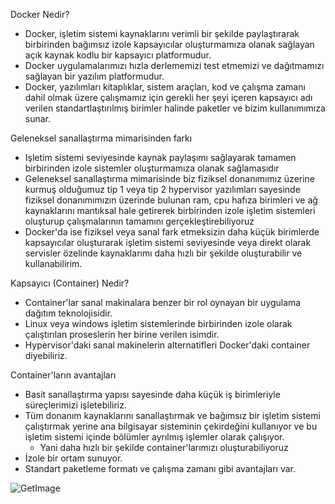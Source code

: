 Docker Nedir? 
- Docker, işletim sistemi kaynaklarını verimli bir şekilde paylaştırarak birbirinden bağımsız izole kapsayıcılar oluşturmamıza olanak sağlayan açık kaynak kodlu bir kapsayıcı platformudur. 
- Docker uygulamalarımızı hızla derlememizi test etmemizi ve dağıtmamızı sağlayan bir yazılım platformudur.
- Docker, yazılımları kitaplıklar, sistem araçları, kod ve çalışma zamanı dahil olmak üzere çalışmamız için gerekli her şeyi içeren kapsayıcı adı verilen standartlaştırılmış birimler halinde paketler ve bizim kullanımımıza sunar. 


Geleneksel sanallaştırma mimarisinden farkı 
- Işletim sistemi seviyesinde kaynak paylaşımı sağlayarak tamamen birbirinden izole sistemler oluşturmamıza olanak sağlamasıdır
- Geleneksel sanallaştırma mimarisinde biz fiziksel donanımımız üzerine kurmuş olduğumuz tip 1 veya tip 2 hypervisor yazılımları sayesinde fiziksel donanımımızın üzerinde bulunan ram, cpu hafıza birimleri ve ağ kaynaklarını mantıksal hale getirerek birbirinden izole işletim sistemleri oluşturup çalışmalarının tamamını gerçekleştirebiliyoruz
- Docker'da ise fiziksel veya sanal fark etmeksizin daha küçük birimlerde kapsayıcılar oluşturarak işletim sistemi seviyesinde veya direkt olarak servisler özelinde kaynaklarımı daha hızlı bir şekilde oluşturabilir ve kullanabilirim.

Kapsayıcı (Container) Nedir?
- Container'lar sanal makinalara benzer bir rol oynayan bir uygulama dağıtım teknolojisidir.
- Linux veya windows işletim sistemlerinde birbirinden izole olarak çalıştırılan proseslerin her birine verilen isimdir.
- Hypervisor'daki sanal makinelerin alternatifleri Docker'daki container diyebiliriz.


Container'ların avantajları 
- Basit sanallaştırma yapısı sayesinde daha küçük iş birimleriyle süreçlerimizi işletebiliriz.
- Tüm donanım kaynaklarını sanallaştırmak ve bağımsız bir işletim sistemi çalıştırmak yerine ana bilgisayar sisteminin çekirdeğini kullanıyor ve bu işletim sistemi içinde bölümler ayrılmış  işlemler olarak çalışıyor.
  -   Yani daha hızlı bir şekilde container'larımızı oluşturabiliyoruz
-   İzole bir ortam sunuyor.
-   Standart paketleme formatı ve çalışma zamanı gibi avantajları var. 


![GetImage](https://github.com/user-attachments/assets/36329006-02da-4619-a4a0-588752171d05)
